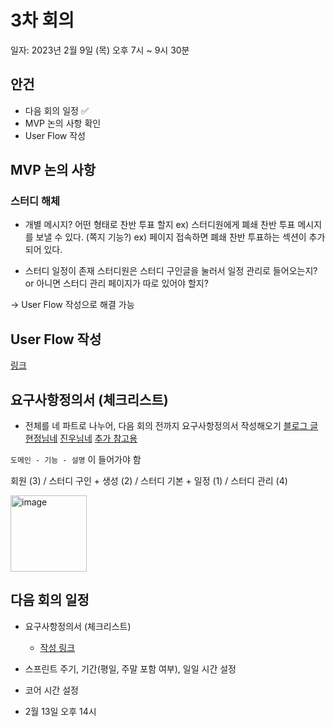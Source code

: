 # 3차 회의

일자: 2023년 2월 9일 (목) 오후 7시 ~ 9시 30분

## 안건
- 다음 회의 일정 ✅
- MVP 논의 사항 확인
- User Flow 작성

## MVP 논의 사항
### 스터디 해체
- 개별 메시지? 어떤 형태로 찬반 투표 할지
ex) 스터디원에게 폐쇄 찬반 투표 메시지를 보낼 수 있다. (쪽지 기능?)
ex) 페이지 접속하면 폐쇄 찬반 투표하는 섹션이 추가되어 있다.

- 스터디 일정이 존재
스터디원은 스터디 구인글을 눌러서 일정 관리로 들어오는지?
or 아니면 스터디 관리 페이지가 따로 있어야 할지?

-> User Flow 작성으로 해결 가능

## User Flow 작성
[링크](https://drive.google.com/file/d/1472MSFHic4QNlq0XraavDB9rUo8sE5qS/view?usp=sharing)

## 요구사항정의서 (체크리스트)
- 전체를 네 파트로 나누어, 다음 회의 전까지 요구사항정의서 작성해오기
[블로그 글](https://velog.io/@juyeon/%EC%9A%94%EA%B5%AC%EC%82%AC%ED%95%AD-%EC%A0%95%EC%9D%98%EC%84%9C-%EC%9E%91%EC%84%B1%ED%95%98%EB%8A%94-%EB%B2%95)
[현정님네](https://docs.google.com/spreadsheets/d/1r7Kf_mJJO524uEY28x8DPG_3_4TX9A-tQnh4mChA1B4/edit#gid=224715485)
[진우님네](https://codestates.notion.site/3279f153c96c4597981f205c3a629ce2)
[추가 참고용](https://docs.google.com/spreadsheets/d/1cBxRF0ygX4WUm-Xt7Xh7pxa1S9fPaLzq9eFCbHLQZis/edit#gid=0)

`도메인 - 기능 - 설명` 이 들어가야 함

회원 (3) / 스터디 구인 + 생성 (2) / 스터디 기본 + 일정 (1) / 스터디 관리 (4)

<img width="122" alt="image" src="https://user-images.githubusercontent.com/92210823/217812970-28a51f07-8d6b-4e32-8a5b-62488ca22e86.png">


## 다음 회의 일정
- 요구사항정의서 (체크리스트)
  - [작성 링크](https://docs.google.com/spreadsheets/d/16XiQaHdssDxMWW6q1HLvfVGlUnuVXqyomIuA3nHiR74/edit?usp=sharing)
- 스프린트 주기, 기간(평일, 주말 포함 여부), 일일 시간 설정
- 코어 시간 설정

- 2월 13일 오후 14시
